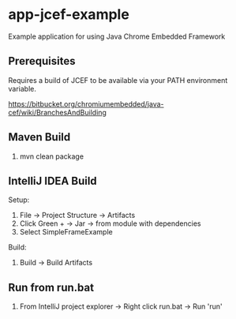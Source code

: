# app-jcef-example

Example application for using Java Chrome Embedded Framework

## Prerequisites

Requires a build of JCEF to be available via your PATH environment variable.

https://bitbucket.org/chromiumembedded/java-cef/wiki/BranchesAndBuilding

## Maven Build

1. mvn clean package

## IntelliJ IDEA Build

Setup:

1. File -> Project Structure -> Artifacts 
2. Click Green + -> Jar -> from module with dependencies
3. Select SimpleFrameExample

Build:

1. Build -> Build Artifacts

## Run from run.bat

1. From IntelliJ project explorer -> Right click run.bat -> Run 'run'


